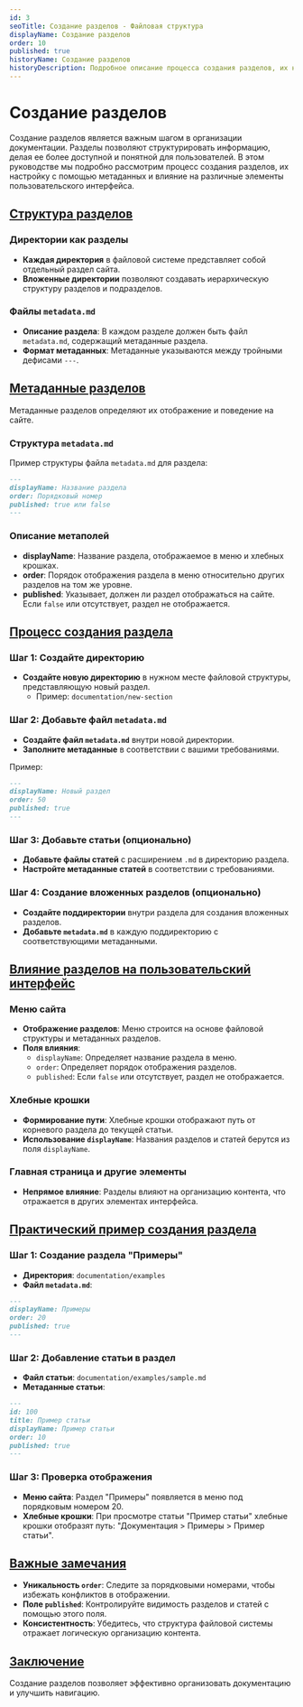 ```yaml
---
id: 3
seoTitle: Создание разделов - Файловая структура
displayName: Создание разделов
order: 10
published: true
historyName: Создание разделов
historyDescription: Подробное описание процесса создания разделов, их настройку через metadata.md и влияние на интерфейс документации.
---
```


# Создание разделов

Создание разделов является важным шагом в организации документации. Разделы позволяют структурировать информацию, делая ее более доступной
и понятной для пользователей. В этом руководстве мы подробно рассмотрим процесс создания разделов, их настройку с помощью метаданных и влияние
на различные элементы пользовательского интерфейса.


## [Структура разделов](structure)

### Директории как разделы

- **Каждая директория** в файловой системе представляет собой отдельный раздел сайта.
- **Вложенные директории** позволяют создавать иерархическую структуру разделов и подразделов.

### Файлы `metadata.md`

- **Описание раздела**: В каждом разделе должен быть файл `metadata.md`, содержащий метаданные раздела.
- **Формат метаданных**: Метаданные указываются между тройными дефисами `---`.


## [Метаданные разделов](metadata)

Метаданные разделов определяют их отображение и поведение на сайте.

### Структура `metadata.md`

Пример структуры файла `metadata.md` для раздела:

```md
---
displayName: Название раздела
order: Порядковый номер
published: true или false
---
```

### Описание метаполей

- **displayName**: Название раздела, отображаемое в меню и хлебных крошках.
- **order**: Порядок отображения раздела в меню относительно других разделов на том же уровне.
- **published**: Указывает, должен ли раздел отображаться на сайте. Если `false` или отсутствует, раздел не отображается.


## [Процесс создания раздела](process)

### Шаг 1: Создайте директорию

- **Создайте новую директорию** в нужном месте файловой структуры, представляющую новый раздел.
  - Пример: `documentation/new-section`

### Шаг 2: Добавьте файл `metadata.md`

- **Создайте файл `metadata.md`** внутри новой директории.
- **Заполните метаданные** в соответствии с вашими требованиями.

Пример:

```md
---
displayName: Новый раздел
order: 50
published: true
---
```

### Шаг 3: Добавьте статьи (опционально)

- **Добавьте файлы статей** с расширением `.md` в директорию раздела.
- **Настройте метаданные статей** в соответствии с требованиями.

### Шаг 4: Создание вложенных разделов (опционально)

- **Создайте поддиректории** внутри раздела для создания вложенных разделов.
- **Добавьте `metadata.md`** в каждую поддиректорию с соответствующими метаданными.


## [Влияние разделов на пользовательский интерфейс](impact)

### Меню сайта

- **Отображение разделов**: Меню строится на основе файловой структуры и метаданных разделов.
- **Поля влияния**:
  - `displayName`: Определяет название раздела в меню.
  - `order`: Определяет порядок отображения разделов.
  - `published`: Если `false` или отсутствует, раздел не отображается.

### Хлебные крошки

- **Формирование пути**: Хлебные крошки отображают путь от корневого раздела до текущей статьи.
- **Использование `displayName`**: Названия разделов и статей берутся из поля `displayName`.

### Главная страница и другие элементы

- **Непрямое влияние**: Разделы влияют на организацию контента, что отражается в других элементах интерфейса.


## [Практический пример создания раздела](example)

### Шаг 1: Создание раздела "Примеры"

- **Директория**: `documentation/examples`
- **Файл `metadata.md`**:

```md
---
displayName: Примеры
order: 20
published: true
---
  ```

### Шаг 2: Добавление статьи в раздел

- **Файл статьи**: `documentation/examples/sample.md`
- **Метаданные статьи**:

```md
---
id: 100
title: Пример статьи
displayName: Пример статьи
order: 10
published: true
---
```

### Шаг 3: Проверка отображения

- **Меню сайта**: Раздел "Примеры" появляется в меню под порядковым номером 20.
- **Хлебные крошки**: При просмотре статьи "Пример статьи" хлебные крошки отобразят путь:
"Документация > Примеры > Пример статьи".


## [Важные замечания](notes)

- **Уникальность `order`**: Следите за порядковыми номерами, чтобы избежать конфликтов в отображении.
- **Поле `published`**: Контролируйте видимость разделов и статей с помощью этого поля.
- **Консистентность**: Убедитесь, что структура файловой системы отражает логическую организацию контента.


## [Заключение](conclusion)

Создание разделов позволяет эффективно организовать документацию и улучшить навигацию.
